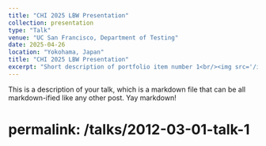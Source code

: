 ```yaml
---
title: "CHI 2025 LBW Presentation"
collection: presentation
type: "Talk"
venue: "UC San Francisco, Department of Testing"
date: 2025-04-26
location: "Yokohama, Japan"
title: "CHI 2025 LBW Presentation"
excerpt: "Short description of portfolio item number 1<br/><img src='/images/500x300.png'>"
---
```


This is a description of your talk, which is a markdown file that can be all markdown-ified like any other post. Yay markdown!
# permalink: /talks/2012-03-01-talk-1
